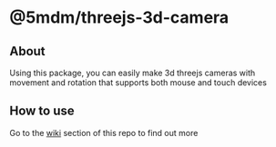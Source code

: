 # @5mdm/threejs-3d-camera
## About
Using this package, you can easily make 3d threejs cameras with movement and rotation that supports both mouse and touch devices

## How to use
Go to the [wiki](https://github.com/5MDM/threejs-3d-camera/wiki) section of this repo to find out more
